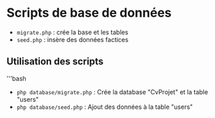 # Scripts de base de données
- `migrate.php` : crée la base et les tables
- `seed.php` : insère des données factices

## Utilisation des scripts
'''bash
- `php database/migrate.php` : Crée la database "CvProjet" et la table "users"
- `php database/seed.php`  : Ajout des données à la table "users"

#